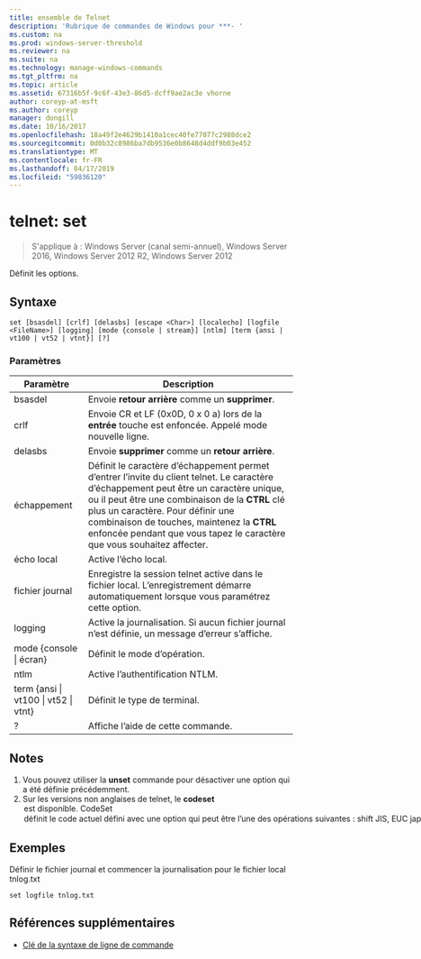 ```yaml
---
title: ensemble de Telnet
description: 'Rubrique de commandes de Windows pour ***- '
ms.custom: na
ms.prod: windows-server-threshold
ms.reviewer: na
ms.suite: na
ms.technology: manage-windows-commands
ms.tgt_pltfrm: na
ms.topic: article
ms.assetid: 67316b5f-9c6f-43e3-86d5-dcff9ae2ac3e vhorne
author: coreyp-at-msft
ms.author: coreyp
manager: dongill
ms.date: 10/16/2017
ms.openlocfilehash: 18a49f2e4629b1410a1cec40fe77077c2988dce2
ms.sourcegitcommit: 0d0b32c8986ba7db9536e0b8648d4ddf9b03e452
ms.translationtype: MT
ms.contentlocale: fr-FR
ms.lasthandoff: 04/17/2019
ms.locfileid: "59836120"
---
```

# <a name="telnet-set"></a>telnet: set

>S'applique à : Windows Server (canal semi-annuel), Windows Server 2016, Windows Server 2012 R2, Windows Server 2012

Définit les options.   
## <a name="syntax"></a>Syntaxe  
```  
set [bsasdel] [crlf] [delasbs] [escape <Char>] [localecho] [logfile <FileName>] [logging] [mode {console | stream}] [ntlm] [term {ansi | vt100 | vt52 | vtnt}] [?]  
```  
### <a name="parameters"></a>Paramètres  
|Paramètre|Description|  
|-------|--------|  
|bsasdel|Envoie **retour arrière** comme un **supprimer**.|  
|crlf|Envoie CR et LF (0x0D, 0 x 0 a) lors de la **entrée** touche est enfoncée. Appelé mode nouvelle ligne.|  
|delasbs|Envoie **supprimer** comme un **retour arrière**.|  
|échappement <Character>|Définit le caractère d’échappement permet d’entrer l’invite du client telnet. Le caractère d’échappement peut être un caractère unique, ou il peut être une combinaison de la **CTRL** clé plus un caractère. Pour définir une combinaison de touches, maintenez la **CTRL** enfoncée pendant que vous tapez le caractère que vous souhaitez affecter.|  
|écho local|Active l’écho local.|  
|fichier journal <FileName>|Enregistre la session telnet active dans le fichier local. L’enregistrement démarre automatiquement lorsque vous paramétrez cette option.|  
|logging|Active la journalisation. Si aucun fichier journal n’est définie, un message d’erreur s’affiche.|  
|mode {console &#124; écran}|Définit le mode d’opération.|  
|ntlm|Active l’authentification NTLM.|  
|term {ansi &#124; vt100 &#124; vt52 &#124; vtnt}|Définit le type de terminal.|  
|?|Affiche l’aide de cette commande.|  
## <a name="remarks"></a>Notes  
1.  Vous pouvez utiliser la **unset** commande pour désactiver une option qui a été définie précédemment.  
2.  Sur les versions non anglaises de telnet, le **codeset** <option> est disponible. **CodeSet** <option> définit le code actuel défini avec une option qui peut être l’une des opérations suivantes : **shift JIS**, **EUC japonais**, **JIS Kanji**, **JIS Kanji (78)**, **DEC Kanji**, **NEC Kanji**. Vous devez définir le même code sur l’ordinateur distant.  
## <a name="BKMK_Examples"></a>Exemples  
Définir le fichier journal et commencer la journalisation pour le fichier local tnlog.txt  
```  
set logfile tnlog.txt  
```  
## <a name="additional-references"></a>Références supplémentaires  
-   [Clé de la syntaxe de ligne de commande](command-line-syntax-key.md)  
